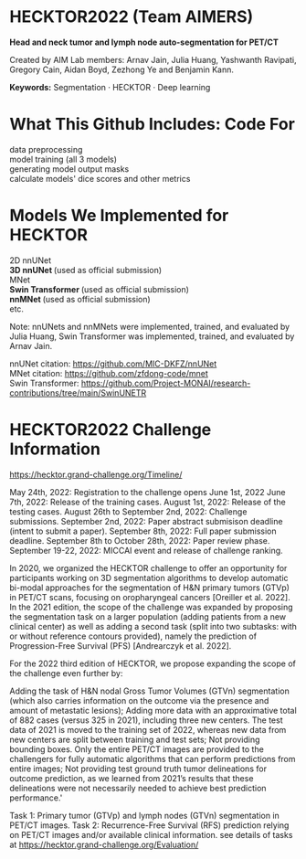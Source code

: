 # HECKTOR2022 (Team AIMERS)
<b>Head and neck tumor and lymph node auto-segmentation for PET/CT </b>


Created by AIM Lab members: Arnav Jain, Julia Huang, Yashwanth Ravipati, Gregory Cain, Aidan Boyd, Zezhong Ye and Benjamin Kann.

<b>Keywords:</b> Segmentation · HECKTOR · Deep learning

# What This Github Includes: Code For
data preprocessing <br>
model training (all 3 models) <br>
generating model output masks <br>
calculate models' dice scores and other metrics <br>

# Models We Implemented for HECKTOR
2D nnUNet <br>
<b> 3D nnUNet </b>  (used as official submission) <br>
MNet <br>
<b> Swin Transformer </b> (used as official submission) <br>
<b> nnMNet </b> (used as official submission) <br>
etc.<br>

Note: nnUNets and nnMNets were implemented, trained, and evaluated by Julia Huang, Swin Transformer was implemented, trained, and evaluated by Arnav Jain.

nnUNet citation: https://github.com/MIC-DKFZ/nnUNet <br>
MNet citation: https://github.com/zfdong-code/mnet <br>
Swin Transformer: https://github.com/Project-MONAI/research-contributions/tree/main/SwinUNETR

# HECKTOR2022 Challenge Information
https://hecktor.grand-challenge.org/Timeline/ 

May 24th, 2022: Registration to the challenge opens
June 1st, 2022 June 7th, 2022: Release of the training cases.
August 1st, 2022: Release of the testing cases.
August 26th to September 2nd, 2022: Challenge submissions.
September 2nd, 2022: Paper abstract submisison deadline (intent to submit a paper).
September 8th, 2022: Full paper submission deadline.
September 8th to October 28th, 2022: Paper review phase.
September 19-22, 2022: MICCAI event and release of challenge ranking. 

In 2020, we organized the HECKTOR challenge to offer an opportunity for participants working on 3D segmentation algorithms to develop automatic bi-modal approaches for the segmentation of H&N primary tumors (GTVp) in PET/CT scans, focusing on oropharyngeal cancers [Oreiller et al. 2022]. In the 2021 edition, the scope of the challenge was expanded by proposing the segmentation task on a larger population (adding patients from a new clinical center) as well as adding a second task (split into two subtasks: with or without reference contours provided), namely the prediction of Progression-Free Survival (PFS) [Andrearczyk et al. 2022].



For the 2022 third edition of HECKTOR, we propose expanding the scope of the challenge even further by:

Adding the task of H&N nodal Gross Tumor Volumes (GTVn) segmentation (which also carries information on the outcome via the presence and amount of metastatic lesions);
Adding more data with an approximative total of 882 cases (versus 325 in 2021), including three new centers. The test data of 2021 is moved to the training set of 2022, whereas new data from new centers are split between training and test sets;
Not providing bounding boxes. Only the entire PET/CT images are provided to the challengers for fully automatic algorithms that can perform predictions from entire images;
Not providing test ground truth tumor delineations for outcome prediction, as we learned from 2021’s results that these delineations were not necessarily needed to achieve best prediction performance.'



Task 1: Primary tumor (GTVp) and lymph nodes (GTVn) segmentation in PET/CT images.
Task 2: Recurrence-Free Survival (RFS) prediction relying on PET/CT images and/or available clinical information.
see details of tasks at https://hecktor.grand-challenge.org/Evaluation/


